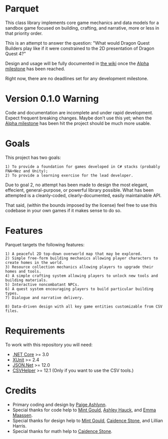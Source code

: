 # Parquet

This class library implements core game mechanics and data models for a sandbox game focused on building, crafting, and narrative, more or less in that priority order.

This is an attempt to answer the question:  "What would Dragon Quest Builders play like if it were constrained to the 2D presentation of Dragon Quest 4?"

Design and usage will be fully documented in [the wiki](https://github.com/mxashlynn/Parquet/wiki) once the [Alpha milestone](https://github.com/mxashlynn/Parquet/milestone/2) has been reached.

Right now, there are no deadlines set for any development milestone.

# Version 0.1.0 Warning

Code and documentation are incomplete and under rapid development.  Expect frequent breaking changes.  Maybe don't use this yet; when the [Alpha milestone](https://github.com/mxashlynn/Parquet/milestone/2) has been hit the project should be much more usable.

# Goals

This project has two goals:

    1) To provide a foundation for games developed in C# stacks (probably FNA+Nez and Unity);
    2) To provide a learning exercise for the lead developer.

Due to goal 2, no attempt has been made to design the most elegant, effecient, general-purpose, or powerful library possible.
What has been attempted is a cleanly-coded, clearly-documented, easily maintainable API.

That said, (within the bounds imposed by the license) feel free to use this codebase in your own games if it makes sense to do so.

# Features

Parquet targets the following features:

    1) A peaceful 2D top-down overworld map that may be explored.
    2) Simple free-form building mechanics allowing player characters to create homes in the world.
    3) Resource collection mechanics allowing players to upgrade their homes and tools.
    4) A simple crafting system allowing players to unlock new tools and building materials.
    5) Interactive noncombatant NPCs.
    6) A quest system encouraging players to build particular building types.
    7) Dialogue and narrative delivery.

    8) Data-driven design with all key game entities customizable from CSV files.

# Requirements

To work with this repository you will need:

- [.NET Core](https://dotnet.microsoft.com/download/dotnet-core) >= 3.0
- [XUnit](https://github.com/xunit/xunit) >= 2.4
- [JSON.Net](https://www.newtonsoft.com/) >= 12.0
- [CSVHelper](https://joshclose.github.io/CsvHelper/)  >= 12.1 (Only if you want to use the CSV tools.)

# Credits
- Primary coding and design by [Paige Ashlynn](https://github.com/mxashlynn/).
- Special thanks for code help to [Mint Gould](https://github.com/WispyMouse), [Ashley Hauck](https://github.com/khyperia), and [Emma Maassen](https://github.com/Enichan).
- Special thanks for design help to [Mint Gould](https://github.com/WispyMouse), [Caidence Stone](https://github.com/caidencestone), and Lillian Harris.
- Special thanks for math help to [Caidence Stone](https://github.com/caidencestone).
